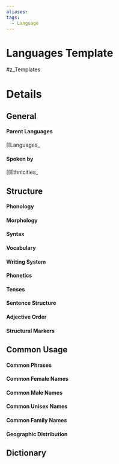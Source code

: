 ```yaml
---
aliases: 
tags:
  - Language
---
```

# Languages Template
#z_Templates 


# Details
## General
#### Parent Languages
[[Languages_
#### Spoken by
[[Ethnicities_
## Structure
#### Phonology
#### Morphology
#### Syntax
#### Vocabulary
#### Writing System
#### Phonetics
#### Tenses
#### Sentence Structure
#### Adjective Order
#### Structural Markers
## Common Usage
#### Common Phrases
#### Common Female Names
#### Common Male Names
#### Common Unisex Names
#### Common Family Names
#### Geographic Distribution
## Dictionary
